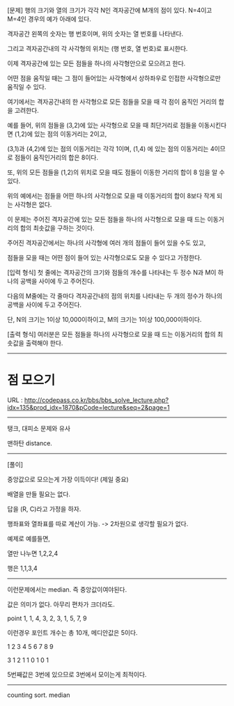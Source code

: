 [문제]
행의 크기와 열의 크기가 각각 N인 격자공간에 M개의 점이 있다. N=4이고 M=4인 경우의 예가 아래에 있다. 

격자공간 왼쪽의 숫자는 행 번호이며, 위의 숫자는 열 번호를 나타낸다. 

그리고 격자공간내의 각 사각형의 위치는 (행 번호, 열 번호)로 표시한다.
 


이제 격자공간에 있는 모든 점들을 하나의 사각형안으로 모으려고 한다. 

어떤 점을 움직일 때는 그 점이 들어있는 사각형에서 상하좌우로 인접한 사각형으로만 움직일 수 있다.



여기에서는 격자공간내의 한 사각형으로 모든 점들을 모을 때 각 점이 움직인 거리의 합을 고려한다. 

예를 들어, 위의 점들을 (3,2)에 있는 사각형으로 모을 때 최단거리로 점들을 이동시킨다면 (1,2)에 있는 점의 이동거리는 2이고,

(3,1)과 (4,2)에 있는 점의 이동거리는 각각 1이며, (1,4) 에 있는 점의 이동거리는 4이므로 점들이 움직인거리의 합은 8이다. 

또, 위의 모든 점들을 (1,2)의 위치로 모을 때도 점들이 이동한 거리의 합이 8 임을 알 수 있다. 

위의 예에서는 점들을 어떤 하나의 사각형으로 모을 때 이동거리의 합이 8보다 작게 되는 사각형은 없다.



이 문제는 주어진 격자공간에 있는 모든 점들을 하나의 사각형으로 모을 때 드는 이동거리의 합의 최솟값을 구하는 것이다. 

주어진 격자공간에서는 하나의 사각형에 여러 개의 점들이 들어 있을 수도 있고, 

점들을 모을 때는 어떤 점이 들어 있는 사각형으로도 모을 수 있다고 가정한다.


[입력 형식]
첫 줄에는 격자공간의 크기와 점들의 개수를 나타내는 두 정수 N과 M이 하나의 공백을 사이에 두고 주어진다.

다음의 M줄에는 각 줄마다 격자공간내의 점의 위치를 나타내는 두 개의 정수가 하나의 공백을 사이에 두고 주어진다. 

단, N의 크기는 1이상 10,000이하이고, M의 크기는 1이상 100,000이하이다.


[출력 형식]
여러분은 모든 점들을 하나의 사각형으로 모을 때 드는 이동거리의 합의 최솟값을 출력해야 한다.


---


# 점 모으기

URL : http://codepass.co.kr/bbs/bbs_solve_lecture.php?idx=135&prod_idx=1870&pCode=lecture&seq=2&page=1

---

탱크, 대피소 문제와 유사

맨하탄 distance.

---

[풀이]

중앙값으로 모으는게 가장 이득이다! (제일 중요)

배열을 만들 필요는 없다.

답을 (R, C)라고 가정을 하자.

행좌표와 열좌표를 따로 계산이 가능. -> 2차원으로 생각할 필요가 없다.

예제로 예를들면,

열만 나누면 1,2,2,4

행은 1,1,3,4

---

이런문제에서는 median. 즉 중앙값이여야된다.

값은 의미가 없다. 아무리 편차가 크더라도.

point 1, 1, 4, 3, 2, 3, 1, 5, 7, 9

이런경우 포인트 개수는 총 10개, 메디안값은 5이다.

1 2 3 4 5 6 7 8 9

3 1 2 1 1 0 1 0 1

5번째값은 3번에 있으므로 3번에서 모이는게 최적이다.


-----

counting sort.
median
